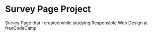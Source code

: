 # Survey Page Project
Survey Page that I created while studying Responsible Web Design at freeCodeCamp.
